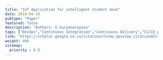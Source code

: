 ```yaml
---
title: "IoT Application for intelligent student desk"
date: 2019-04-29
pubtype: "Paper"
featured: false
description: "Authors: G Suryanarayana"
tags: ["DevOps","Continuous Integration","Continuous Delivery","CI/CD pipelines","agile","Culture"]
link: "https://scholar.google.co.in/citations?view_op=view_citation&hl=en&user=PvxaIVsAAAAJ&pagesize=80&citation_for_view=PvxaIVsAAAAJ:hqOjcs7Dif8C"
weight: 400
sitemap:
  priority : 0.8
---
```



